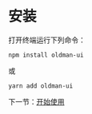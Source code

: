 # 安装

打开终端运行下列命令：

```
npm install oldman-ui
```

或

```
yarn add oldman-ui
```

下一节：[开始使用](#/doc/get-started)
